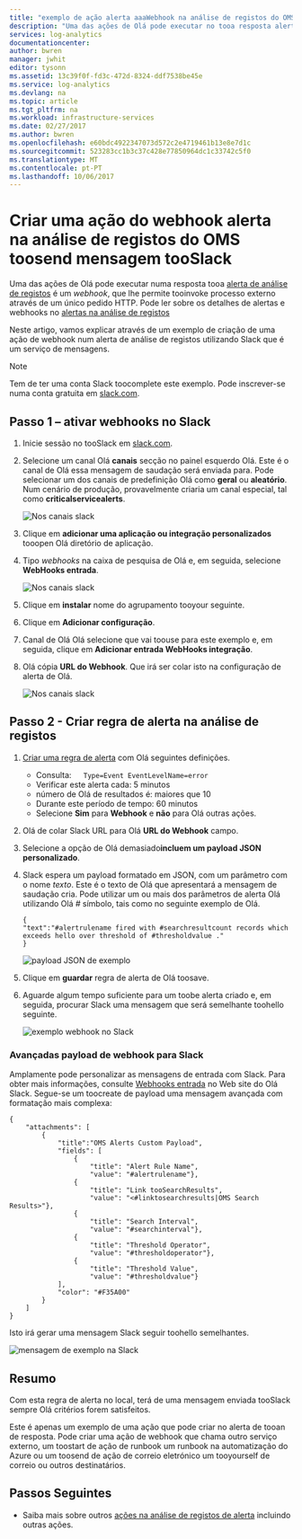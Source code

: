 ```yaml
---
title: "exemplo de ação alerta aaaWebhook na análise de registos do OMS | Microsoft Docs"
description: "Uma das ações de Olá pode executar no tooa resposta alerta de análise de registos é uma * webhook *, que lhe permite tooinvoke processo externo através de um único pedido HTTP. Este artigo explica-se um exemplo de criação de uma ação de webhook num alerta de análise de registos utilizando Slack."
services: log-analytics
documentationcenter: 
author: bwren
manager: jwhit
editor: tysonn
ms.assetid: 13c39f0f-fd3c-472d-8324-ddf7538be45e
ms.service: log-analytics
ms.devlang: na
ms.topic: article
ms.tgt_pltfrm: na
ms.workload: infrastructure-services
ms.date: 02/27/2017
ms.author: bwren
ms.openlocfilehash: e60bdc4922347073d572c2e4719461b13e8e7d1c
ms.sourcegitcommit: 523283cc1b3c37c428e77850964dc1c33742c5f0
ms.translationtype: MT
ms.contentlocale: pt-PT
ms.lasthandoff: 10/06/2017
---
```

# <a name="create-an-alert-webhook-action-in-oms-log-analytics-toosend-message-tooslack"></a>Criar uma ação do webhook alerta na análise de registos do OMS toosend mensagem tooSlack
Uma das ações de Olá pode executar numa resposta tooa [alerta de análise de registos](log-analytics-alerts.md) é um *webhook*, que lhe permite tooinvoke processo externo através de um único pedido HTTP.  Pode ler sobre os detalhes de alertas e webhooks no [alertas na análise de registos](log-analytics-alerts.md)

Neste artigo, vamos explicar através de um exemplo de criação de uma ação de webhook num alerta de análise de registos utilizando Slack que é um serviço de mensagens.

> [!NOTE]
> Tem de ter uma conta Slack toocomplete este exemplo.  Pode inscrever-se numa conta gratuita em [slack.com](http://slack.com).
> 
> 

## <a name="step-1---enable-webhooks-in-slack"></a>Passo 1 – ativar webhooks no Slack
1. Inicie sessão no tooSlack em [slack.com](http://slack.com).
2. Selecione um canal Olá **canais** secção no painel esquerdo Olá.  Este é o canal de Olá essa mensagem de saudação será enviada para.  Pode selecionar um dos canais de predefinição Olá como **geral** ou **aleatório**.  Num cenário de produção, provavelmente criaria um canal especial, tal como **criticalservicealerts**. <br>
   
   ![Nos canais slack](media/log-analytics-alerts-webhooks/oms-webhooks01.png)
3. Clique em **adicionar uma aplicação ou integração personalizados** tooopen Olá diretório de aplicação.
4. Tipo *webhooks* na caixa de pesquisa de Olá e, em seguida, selecione **WebHooks entrada**. <br>
   
   ![Nos canais slack](media/log-analytics-alerts-webhooks/oms-webhooks02.png)
5. Clique em **instalar** nome do agrupamento tooyour seguinte.
6. Clique em **Adicionar configuração**.
7. Canal de Olá Olá selecione que vai toouse para este exemplo e, em seguida, clique em **Adicionar entrada WebHooks integração**.  
8. Olá cópia **URL do Webhook**.  Que irá ser colar isto na configuração de alerta de Olá. <br>
   
    ![Nos canais slack](media/log-analytics-alerts-webhooks/oms-webhooks05.png)

## <a name="step-2---create-alert-rule-in-log-analytics"></a>Passo 2 - Criar regra de alerta na análise de registos
1. [Criar uma regra de alerta](log-analytics-alerts.md) com Olá seguintes definições.
   * Consulta:```    Type=Event EventLevelName=error ```
   * Verificar este alerta cada: 5 minutos
   * número de Olá de resultados é: maiores que 10
   * Durante este período de tempo: 60 minutos
   * Selecione **Sim** para **Webhook** e **não** para Olá outras ações.
2. Olá de colar Slack URL para Olá **URL do Webhook** campo.
3. Selecione a opção de Olá demasiado**incluem um payload JSON personalizado**.
4. Slack espera um payload formatado em JSON, com um parâmetro com o nome *texto*.  Este é o texto de Olá que apresentará a mensagem de saudação cria.  Pode utilizar um ou mais dos parâmetros de alerta Olá utilizando Olá  *#*  símbolo, tais como no seguinte exemplo de Olá.
   
    ```
    {
    "text":"#alertrulename fired with #searchresultcount records which exceeds hello over threshold of #thresholdvalue ."
    }
    ```
   
    ![payload JSON de exemplo](media/log-analytics-alerts-webhooks/oms-webhooks07.png)
5. Clique em **guardar** regra de alerta de Olá toosave.
6. Aguarde algum tempo suficiente para um toobe alerta criado e, em seguida, procurar Slack uma mensagem que será semelhante toohello seguinte.
   
   ![exemplo webhook no Slack](media/log-analytics-alerts-webhooks/oms-webhooks08.png)

### <a name="advanced-webhook-payload-for-slack"></a>Avançadas payload de webhook para Slack
Amplamente pode personalizar as mensagens de entrada com Slack. Para obter mais informações, consulte [Webhooks entrada](https://api.slack.com/incoming-webhooks) no Web site do Olá Slack. Segue-se um toocreate de payload uma mensagem avançada com formatação mais complexa:

    {
        "attachments": [
            {
                "title":"OMS Alerts Custom Payload",
                "fields": [
                    {
                        "title": "Alert Rule Name",
                        "value": "#alertrulename"},
                    {
                        "title": "Link tooSearchResults",
                        "value": "<#linktosearchresults|OMS Search Results>"},
                    {
                        "title": "Search Interval",
                        "value": "#searchinterval"},
                    {
                        "title": "Threshold Operator",
                        "value": "#thresholdoperator"},
                    {
                        "title": "Threshold Value",
                        "value": "#thresholdvalue"}
                ],
                "color": "#F35A00"
            }
        ]
    }


Isto irá gerar uma mensagem Slack seguir toohello semelhantes.

![mensagem de exemplo na Slack](media/log-analytics-alerts-webhooks/oms-webhooks09.png)

## <a name="summary"></a>Resumo
Com esta regra de alerta no local, terá de uma mensagem enviada tooSlack sempre Olá critérios forem satisfeitos.  

Este é apenas um exemplo de uma ação que pode criar no alerta de tooan de resposta.  Pode criar uma ação de webhook que chama outro serviço externo, um toostart de ação de runbook um runbook na automatização do Azure ou um toosend de ação de correio eletrónico um tooyourself de correio ou outros destinatários.   

## <a name="next-steps"></a>Passos Seguintes
* Saiba mais sobre outros [ações na análise de registos de alerta](log-analytics-alerts-actions.md) incluindo outras ações.


